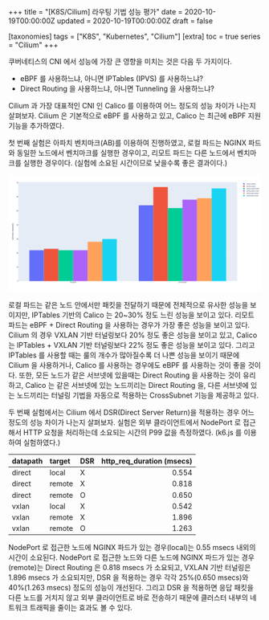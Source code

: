 +++
title = "[K8S/Cilium] 라우팅 기법 성능 평가"
date = 2020-10-19T00:00:00Z
updated = 2020-10-19T00:00:00Z
draft = false

[taxonomies]
tags = ["K8S", "Kubernetes", "Cilium"]
[extra]
toc = true
series = "Cilium"
+++

쿠버네티스의 CNI 에서 성능에 가장 큰 영향을 미치는 것은 다음 두 가지이다.

- eBPF 를 사용하느냐, 아니면 IPTables (IPVS) 를 사용하느냐?
- Direct Routing 을 사용하느냐, 아니면 Tunneling 을 사용하느냐?

Cilium 과 가장 대표적인 CNI 인 Calico 를 이용하여 어느 정도의 성능 차이가 나는지 살펴보자. Cilium 은 기본적으로 eBPF 를 사용하고 있고, Calico 는 최근에 eBPF 지원 기능을 추가하였다.

첫 번째 실험은 아파치 벤치마크(AB)를 이용하여 진행하였고, 로컬 파드는 NGINX 파드와 동일한 노드에서 벤치마크를 실행한 경우이고, 리모트 파드는 다른 노드에서 벤치마크를 실행한 경우이다. (실험에 소요된 시간이므로 낮을수록 좋은 결과이다.)

![routing.benchmark](./routing.benchmark.png)

로컬 파드는 같은 노드 안에서만 패킷을 전달하기 때문에 전체적으로 유사한 성능을 보이지만, IPTables 기반의 Calico 는 20~30% 정도 느린 성능을 보이고 있다. 리모트 파드는 eBPF + Direct Routing 을 사용하는 경우가 가장 좋은 성능을 보이고 있다. Cilium 의 경우 VXLAN 기반 터널링보다 20% 정도 좋은 성능을 보이고 있고, Calico 는 IPTables + VXLAN 기반 터널링보다 22% 정도 좋은 성능을 보이고 있다. 그리고 IPTables 를 사용할 때는 룰의 개수가 많아질수록 더 나쁜 성능을 보이기 때문에 Cilium 을 사용하거나, Calico 를 사용하는 경우에도 eBPF 를 사용하는 것이 좋을 것이다. 또한, 모든 노드가 같은 서브넷에 있을때는 Direct Routing 을 사용하는 것이 유리하고, Calico 는 같은 서브넷에 있는 노드끼리는 Direct Routing 을, 다른 서브넷에 있는 노드끼리는 터널링 기법을 자동으로 적용하는 CrossSubnet 기능을 제공하고 있다.

두 번째 실험에서는 Cilium 에서 DSR(Direct Server Return)을 적용하는 경우 어느 정도의 성능 차이가 나는지 살펴보자. 실험은 외부 클라이언트에서 NodePort 로 접근해서 HTTP 요청을 처리하는데 소요되는 시간의 P99 값을 측정하였다. (k6.js 를 이용하여 실험하였다.)

| datapath | target | DSR | http_req_duration (msecs) |
| :------- | :----- | :-- | ------------------------: |
| direct   | local  | X   |                     0.554 |
| direct   | remote | X   |                     0.818 |
| direct   | remote | O   |                     0.650 |
| vxlan    | local  | X   |                     0.542 |
| vxlan    | remote | X   |                     1.896 |
| vxlan    | remote | O   |                     1.263 |

NodePort 로 접근한 노드에 NGINX 파드가 있는 경우(local)는 0.55 msecs 내외의 시간이 소요된다. NodePort 로 접근한 노드와 다른 노드에 NGINX 파드가 있는 경우(remote)는 Direct Routing 은 0.818 msecs 가 소요되고, VXLAN 기반 터널링은 1.896 msecs 가 소요되지만, DSR 을 적용하는 경우 각각 25%(0.650 msecs)와 40%(1.263 msecs) 정도의 성능이 개선된다. 그리고 DSR 을 적용하면 응답 패킷을 다른 노드를 거치지 않고 외부 클라이언트로 바로 전송하기 때문에 클러스터 내부의 네트워크 트래픽을 줄이는 효과도 볼 수 있다.
